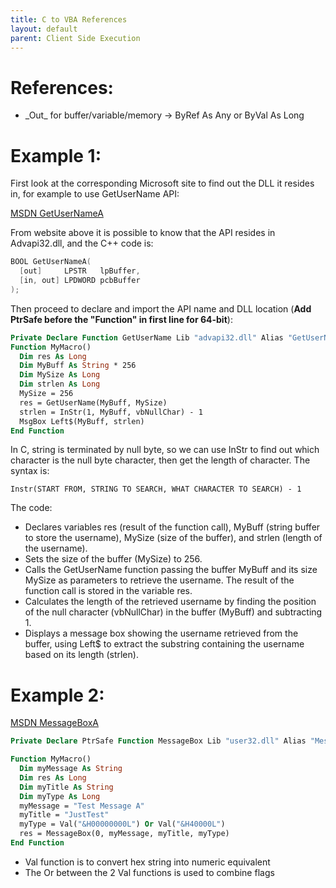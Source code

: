 ```yaml
---
title: C to VBA References
layout: default
parent: Client Side Execution
---
```


# References:
* \_Out\_ for buffer/variable/memory -> ByRef As Any or ByVal As Long

# Example 1:

First look at the corresponding Microsoft site to find out the DLL it resides in, for example to use GetUserName API:

[MSDN GetUserNameA]

From website above it is possible to know that the API resides in Advapi32.dll, and the C++ code is:

```cpp
BOOL GetUserNameA(
  [out]     LPSTR   lpBuffer,
  [in, out] LPDWORD pcbBuffer
);
```

Then proceed to declare and import the API name and DLL location (**Add PtrSafe before the "Function" in first line for 64-bit**):

```vb
Private Declare Function GetUserName Lib "advapi32.dll" Alias "GetUserNameA" (ByVal lpBuffer As String, ByRef nSize As Long) As Long
Function MyMacro()
  Dim res As Long
  Dim MyBuff As String * 256
  Dim MySize As Long
  Dim strlen As Long
  MySize = 256
  res = GetUserName(MyBuff, MySize)
  strlen = InStr(1, MyBuff, vbNullChar) - 1
  MsgBox Left$(MyBuff, strlen)
End Function
```

In C, string is terminated by null byte, so we can use InStr to find out which character is the null byte character, then get the length of character. The syntax is:

```
Instr(START FROM, STRING TO SEARCH, WHAT CHARACTER TO SEARCH) - 1
```

The code:

* Declares variables res (result of the function call), MyBuff (string buffer to store the username), MySize (size of the buffer), and strlen (length of the username).
* Sets the size of the buffer (MySize) to 256.
* Calls the GetUserName function passing the buffer MyBuff and its size MySize as parameters to retrieve the username. The result of the function call is stored in the variable res.
* Calculates the length of the retrieved username by finding the position of the null character (vbNullChar) in the buffer (MyBuff) and subtracting 1.
* Displays a message box showing the username retrieved from the buffer, using Left$ to extract the substring containing the username based on its length (strlen).


# Example 2:

[MSDN MessageBoxA]

```vb
Private Declare PtrSafe Function MessageBox Lib "user32.dll" Alias "MessageBoxA" (ByVal hWnd As Long, ByVal lpText As String, ByVal lpCaption As String, ByVal uType As Long) As Long

Function MyMacro()
  Dim myMessage As String
  Dim res As Long
  Dim myTitle As String
  Dim myType As Long
  myMessage = "Test Message A"
  myTitle = "JustTest"
  myType = Val("&H00000000L") Or Val("&H40000L")
  res = MessageBox(0, myMessage, myTitle, myType)
End Function
```

* Val function is to convert hex string into numeric equivalent
* The Or between the 2 Val functions is used to combine flags

[MSDN GetUserNameA]: https://learn.microsoft.com/en-us/windows/win32/api/winbase/nf-winbase-getusernamea
[MSDN MessageBoxA]: https://learn.microsoft.com/en-us/windows/win32/api/winuser/nf-winuser-messageboxa
